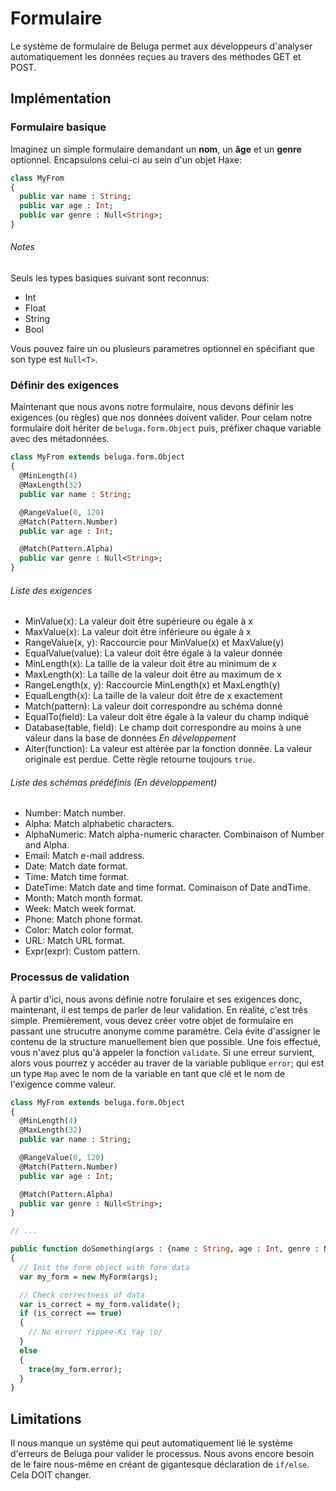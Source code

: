 # Formulaire

Le système de formulaire de Beluga permet aux développeurs d'analyser automatiquement les données reçues au travers des méthodes GET et POST.

## Implémentation

### Formulaire basique

Imaginez un simple formulaire demandant un __nom__, un __âge__ et un __genre__ optionnel. Encapsulons celui-ci au sein d'un objet Haxe:

```Haxe
class MyFrom
{
  public var name : String;
  public var age : Int;
  public var genre : Null<String>;
}
```

###### Notes

Seuls les types basiques suivant sont reconnus:
* Int
* Float
* String
* Bool

Vous pouvez faire un ou plusieurs parametres optionnel en spécifiant que son type est `Null<T>`.

### Définir des exigences

Maintenant que nous avons notre formulaire, nous devons définir les exigences (ou règles) que nos données doivent valider. Pour celam notre formulaire doit hériter de `beluga.form.Object` puis, préfixer chaque variable avec des métadonnées.

```Haxe
class MyFrom extends beluga.form.Object
{
  @MinLength(4)
  @MaxLength(32)
  public var name : String;

  @RangeValue(0, 120)
  @Match(Pattern.Number)
  public var age : Int;

  @Match(Pattern.Alpha)
  public var genre : Null<String>;
}
```

###### Liste des exigences

* MinValue(x): La valeur doit être supérieure ou égale à x
* MaxValue(x): La valeur doit être inférieure ou égale à x
* RangeValue(x, y): Raccourcie pour MinValue(x) et MaxValue(y)
* EqualValue(value): La valeur doit être égale à la valeur donnée 
* MinLength(x): La taille de la valeur doit être au minimum de x
* MaxLength(x): La taille de la valeur doit être au maximum de x
* RangeLength(x, y): Raccourcie MinLength(x) et MaxLength(y)
* EqualLength(x): La taille de la valeur doit être de x exactement
* Match(pattern): La valeur doit correspondre au schéma donné
* EqualTo(field): La valeur doit être égale à la valeur du champ indiqué
* Database(table, field): Le champ doit correspondre au moins à une valeur dans la base de données *En développement*
* Alter(function): La valeur est altérée par la fonction donnée. La valeur originale est perdue. Cette règle retourne toujours `true`.

###### Liste des schémas prédéfinis *(En développement)*

* Number: Match number.
* Alpha: Match alphabetic characters.
* AlphaNumeric: Match alpha-numeric character. Combinaison of Number and Alpha.
* Email: Match e-mail address.
* Date: Match date format.
* Time: Match time format.
* DateTime: Match date and time format. Cominaison of Date andTime.
* Month: Match month format.
* Week: Match week format.
* Phone: Match phone format.
* Color: Match color format.
* URL: Match URL format.
* Expr(expr): Custom pattern.

### Processus de validation

À partir d'ici, nous avons définie notre forulaire et ses exigences donc, maintenant, il est temps de parler de leur validation. En réalité, c'est trés simple. Premièrement, vous devez créer votre objet de formulaire en passant une strucutre anonyme comme paramètre. Cela évite d'assigner le contenu de la structure manuellement bien que possible. Une fois effectué, vous n'avez plus qu'à appeler la fonction `validate`. Si une erreur survient, alors vous pourrez y accéder au traver de la variable publique `error`; qui est un type `Map` avec le nom de la variable en tant que clé et le nom de l'exigence comme valeur.

```Haxe
class MyFrom extends beluga.form.Object
{
  @MinLength(4)
  @MaxLength(32)
  public var name : String;

  @RangeValue(0, 120)
  @Match(Pattern.Number)
  public var age : Int;

  @Match(Pattern.Alpha)
  public var genre : Null<String>;
}

// ...

public function doSomething(args : {name : String, age : Int, genre : Null<String>})
{
  // Init the form object with form data
  var my_form = new MyForm(args);

  // Check correctness of data
  var is_correct = my_form.validate();
  if (is_correct == true)
  {
    // No error! Yippee-Ki Yay \o/
  }
  else
  {
    trace(my_form.error);
  }
}
```

## Limitations

Il nous manque un système qui peut automatiquement lié le système d'erreurs de Beluga pour valider le processus. Nous avons encore besoin de le faire nous-même en créant de gigantesque déclaration de `if/else`. Cela DOIT changer.
